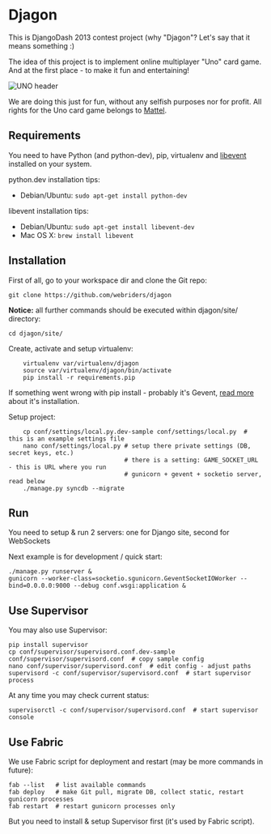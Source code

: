 Djagon
======
This is DjangoDash 2013 contest project (why "Djagon"? Let's say that it means something :)

The idea of this project is to implement online multiplayer "Uno" card game.
And at the first place - to make it fun and entertaining!

![UNO header](http://i.imgur.com/UHQD55q.jpg)

We are doing this just for fun, without any selfish purposes nor for profit.
All rights for the Uno card game belongs to [Mattel](http://en.wikipedia.org/wiki/Mattel).

Requirements
------------
You need to have Python (and python-dev), pip, virtualenv and [libevent](http://www.libevent.org/) installed on your system.

python.dev installation tips:
- Debian/Ubuntu: `sudo apt-get install python-dev`

libevent installation tips:
- Debian/Ubuntu: `sudo apt-get install libevent-dev`
- Mac OS X: `brew install libevent`

Installation
------------

First of all, go to your workspace dir and clone the Git repo:

    git clone https://github.com/webriders/djagon

**Notice:** all further commands should be executed within djagon/site/ directory:

    cd djagon/site/

Create, activate and setup virtualenv:

        virtualenv var/virtualenv/djagon
        source var/virtualenv/djagon/bin/activate
        pip install -r requirements.pip

If something went wrong with pip install - probably it's Gevent, [read more](http://www.gevent.org/) about it's installation.

Setup project:

        cp conf/settings/local.py.dev-sample conf/settings/local.py  # this is an example settings file
        nano conf/settings/local.py # setup there private settings (DB, secret keys, etc.)
                                    # there is a setting: GAME_SOCKET_URL - this is URL where you run
                                    # gunicorn + gevent + socketio server, read below
        ./manage.py syncdb --migrate

Run
---
You need to setup & run 2 servers: one for Django site, second for WebSockets

Next example is for development / quick start:

    ./manage.py runserver &
    gunicorn --worker-class=socketio.sgunicorn.GeventSocketIOWorker --bind=0.0.0.0:9000 --debug conf.wsgi:application &

Use Supervisor
--------------

You may also use Supervisor:

    pip install supervisor
    cp conf/supervisor/supervisord.conf.dev-sample conf/supervisor/supervisord.conf  # copy sample config
    nano conf/supervisor/supervisord.conf  # edit config - adjust paths
    supervisord -c conf/supervisor/supervisord.conf  # start supervisor process

At any time you may check current status:

    supervisorctl -c conf/supervisor/supervisord.conf  # start supervisor console

Use Fabric
----------
We use Fabric script for deployment and restart (may be more commands in future):

    fab --list   # list available commands
    fab deploy   # make Git pull, migrate DB, collect static, restart gunicorn processes
    fab restart  # restart gunicorn processes only

But you need to install & setup Supervisor first (it's used by Fabric script).